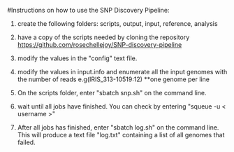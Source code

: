 #Instructions on how to use the SNP Discovery Pipeline:

1.	create the following folders: scripts, output, input, reference, analysis

2. 	have a copy of the scripts needed by cloning the repository https://github.com/rosechellejoy/SNP-discovery-pipeline	

3.	modify the values in the "config" text file.

4. 	modify the values in input.info and enumerate all the input genomes with the number of reads e.g(IRIS_313-10519:12) **one genome per line

5.  On the scripts folder, enter "sbatch snp.sh" on the command line.

6.  wait until all jobs have finished. You can check by entering "squeue -u < username >"

7.  After all jobs has finished, enter "sbatch log.sh" on the command line. This will produce a text file "log.txt" containing a list of all genomes that failed.
